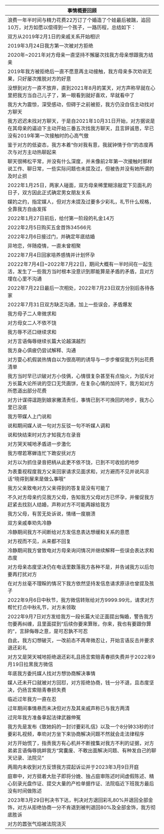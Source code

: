 | 事情概要回顾                                                                            |
|-----------------------------------------------------------------------------------|
| 浪费一年半时间与精力花费22万订了个婚造了个娃最后被踹，追回10万，对方如愿以偿得到一个孩子，一路历程，总结如下：                         |
| 双方从2019年2月1日的亲戚关系开始相识                                                             |
| 2019年3月24日我方第一次被对方拒绝                                                              |
| 2020年~2021年对方母亲一直坚持不懈屡次找我方母亲想跟我方结亲                                                |
| 2019年我方被拒绝后一直不愿意再主动接触，我方母亲多次劝说无果，只好屡次推脱对方的好意                                      |
| 没想到对方一直不放弃，直到2021年8月的某天，对方声称早就在心里把我方当自己儿子了，第一眼看到就好喜欢，早就看中了                        |
| 我方大为震惊，深受感动，但碍于之前被拒，我方仍没自信主动找对方聊天                                                 |
| 我方迟迟未找对方聊天，于是自2021年10月31日开始，对方据说是在其母亲的逼迫下主动开始三番五次找我方聊天，且言辞诚恳，早已没有2019年第一次接触时的心高气傲 |
| 鉴于对方的低姿态，我方本着“你对我有意，我就钟情于你”的态度再次与对方主动热聊起来                                         |
| 聊天很稀松平常，并没有什么深度，并未像前2年第一次接触时那样说工作、聊日常，一些实际问题也未提及过，但被告并没有她所谓的及时止损                  |
| 2022年1月25日，两家人碰面，双方母亲稀里糊涂敲定下见面礼的日子，双方因此正式确定男女朋友关系                                 |
| 媒妁之约，指定媒人，但对方未提及过要多少彩礼，礼节什么规格，全靠我方自由发挥                                            |
| 2022年1月27日前后，给付第一阶段的礼金14万                                                         |
| 2022年2月5日购买五金首饰34566元                                                             |
| 2022年2月6日接过门，并确定年底结婚                                                              |
| 异地恋，伴随疫情，一直未曾相聚                                                                   |
| 2022年7月4日回家培养感情并计划怀孕                                                              |
| 20222年7月4日~2022年7月22日，期间大概有一半时间在一起生活，发生了一些我方当时根本没意识到那能算是矛盾的矛盾，且对方埋在心里不沟通          |
| 2022年7月22日最后一次相处，2022年7月23日双方分别后各待各家                                              |
| 2022年7月31日双方缺乏沟通，加上一些误会，矛盾爆发                                                      |
| 我方母子二人卑微求和                                                                        |
| 对方母女二人不依不饶                                                                        |
| 我方辱不还口继续求和                                                                        |
| 对方言语侮辱继续长篇大论越演越烈                                                                  |
| 我方身心俱疲仍尝试解释、沟通                                                                    |
| 对方耍心机假装热情自以为很高明的诱导与一步步催促我方列出花费清单                                                  |
| 我方当时早已识破对方小伎俩，心情很复杂甚至有点恼火，为驳斥对方长篇大论所说的空口无凭画饼，在复杂心情的加持下，我方如对方所愿道出部分花费              |
| 对方计谋得逞跑到娘家撇清责任，事情已到不可挽回的地步，我方心里已没底                                                |
| 我方带媒人上门说和                                                                         |
| 说和期间媒人说一句对方反驳一句不听媒人调和                                                             |
| 说和快结束时对方才知我方在录音                                                                   |
| 对方哭天喊地矛盾进一步激化                                                                     |
| 我方噤若寒蝉连忙下跪安抚对方                                                                    |
| 对方以为抓住录音把柄从此更不依不饶，已到不可收拾的地步                                                       |
| 为表重视程度我方父亲回家请求见面求和，对方避而不见并说风凉话“晓得到屋来是做么事哦”                                        |
| 我方父亲致电对方父亲得到的答复是没有可能了                                                             |
| 不久对方母亲约见我方父母，告知我方父母对方已怀孕，并催促我方赶紧去找别人结婚，声称对方不可能再嫁给我方                               |
| 我方父母，有苦无处诉说，情绪一度崩溃                                                                |
| 双方亲戚奉劝先冷静                                                                         |
| 冷静期间我方不间断给对方发信息表达想缓和关系的意愿                                                         |
| 对方视而不见，从来都不回复                                                                     |
| 冷静期间我方曾致电对方母亲询问情况并继续解释一些误会表达求和态度                                                  |
| 对方母亲态度坚决仍在电话里数落我方各种不是，并告诫我方以后勿要再打扰对方                                              |
| 在对方丝毫不理睬的情况下我方依然坚持发信息请求原谅也曾提及孩子                                                   |
| 2022年9月6日中秋节，我方微信转账给对方9999.99元，请求对方帮忙打点中秋礼节，对方未领取                                 |
| 2022年9月7日对方发给我方一段长篇大论正面提出悔婚，警告我方勿要再纠缠，且里面提到“后续你要来算账，你来，我也有要跟你算的”，言辞侮辱之意，是可忍孰不可忍   |
| 自此，我方幻想破灭，一改前态不再卑微忍让，开始言语反击并要求退还彩礼                                                |
| 对方又是哭天喊地拒绝退还彩礼且扬言索赔青春损失费并于2022年9月19日拉黑我方微信                                        |
| 年底我方委托媒人找对方想协商解决事情                                                                |
| 媒人还未开口就被对方回怼，对方拒绝协商，钱一分不退，且态度坚决，仍扬言索赔青春损失费                                        |
| 临近过年我方一直在忍                                                                        |
| 过年期间事情悬而未决但对方及其亲戚声称已与我方两清                                                         |
| 过完年我方准备拿起法律武器伸冤                                                                   |
| 我方先是发布《致她妈的一封讨要彩礼信》以及一个8分钟33秒的讨要彩礼视频，奉劝对方坐下来协商解决问题不然就会走法律程序                       |
| 对方开始慌了，指责我方有心机并不断搜集对我方不利的证据，对方弟弟言语侮辱挑衅我方“窝囊废、不敢出面解决问题、有种发自己的聊天记录、法院见”             |
| 两周内未收到对方反馈我方提起诉讼并于2023年3月9日开庭                                                     |
| 庭审中，对方挺着大肚子即将分娩、独占庭审陈述时间虚假陈述、精心刻录光盘作证、提交大量的产检单据作证、法院临近下班我方最后没有时间做陈述               |
| 2023年3月29日判决书下达，判决对方退回彩礼80%并退回全部金饰，对方从拒绝协商一分不肯退到被判退回80%及全部金饰，我方彻底胜诉               |
| 对方的嚣张气焰被法院浇灭                                                                      |
































































